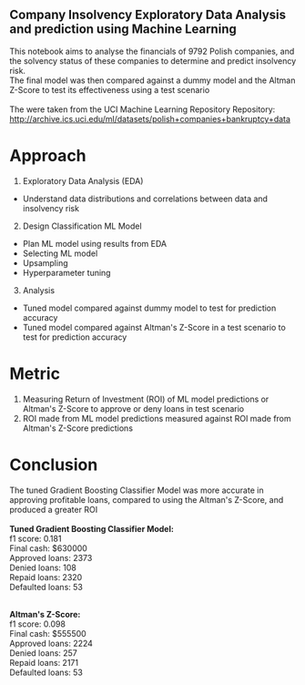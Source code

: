 ## <strong>Company Insolvency Exploratory Data Analysis and prediction using Machine Learning</strong>
This notebook aims to analyse the financials of 9792 Polish companies, and the solvency status of these companies to determine and predict insolvency risk.<br>
The final model was then compared against a dummy model and the Altman Z-Score to test its effectiveness using a test scenario<br>
<br>
The were taken from the UCI Machine Learning Repository Repository: http://archive.ics.uci.edu/ml/datasets/polish+companies+bankruptcy+data

# Approach
1. Exploratory Data Analysis (EDA)
  - Understand data distributions and correlations between data and insolvency risk
2. Design Classification ML Model
  - Plan ML model using results from EDA
  - Selecting ML model 
  - Upsampling
  - Hyperparameter tuning
3. Analysis
  - Tuned model compared against dummy model to test for prediction accuracy
  - Tuned model compared against Altman's Z-Score in a test scenario to test for prediction accuracy

# Metric
1. Measuring Return of Investment (ROI) of ML model predictions or Altman's Z-Score to approve or deny loans in test scenario
2. ROI made from ML model predictions measured against ROI made from Altman's Z-Score predictions

# Conclusion
The tuned Gradient Boosting Classifier Model was more accurate in approving profitable loans, compared to using the Altman's Z-Score, and produced a greater ROI<br>
<br>
**Tuned Gradient Boosting Classifier Model:**<br>
f1 score: 0.181<br>
Final cash: $630000<br>
Approved loans: 2373<br>
Denied loans: 108<br>
Repaid loans: 2320<br>
Defaulted loans: 53<br>
<br>

**Altman's Z-Score:**<br>
f1 score: 0.098<br>
Final cash: $555500<br>
Approved loans: 2224<br>
Denied loans: 257<br>
Repaid loans: 2171<br>
Defaulted loans: 53<br>

